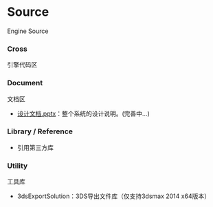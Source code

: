 Source
=======

Engine Source

### Cross

引擎代码区

### Document

文档区
- [设计文档.pptx](Document/设计文档.pptx)：整个系统的设计说明。(完善中...)

### Library / Reference

- 引用第三方库

### Utility

工具库
- 3dsExportSolution：3DS导出文件库（仅支持3dsmax 2014 x64版本）
